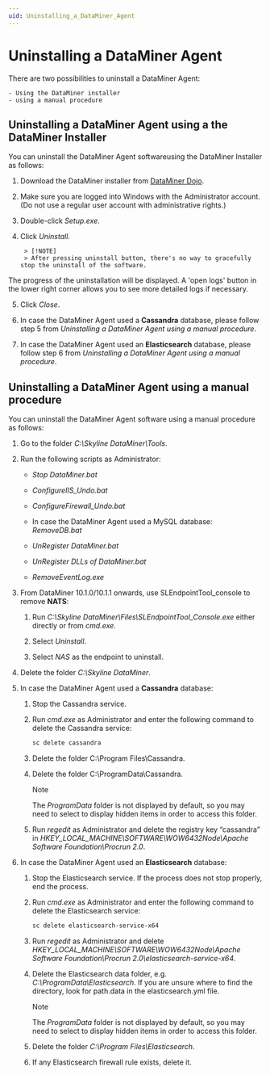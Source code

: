 ```yaml
---
uid: Uninstalling_a_DataMiner_Agent
---
```


# Uninstalling a DataMiner Agent

There are two possibilities to uninstall a DataMiner Agent:

    - Using the DataMiner installer
    - using a manual procedure

## Uninstalling a DataMiner Agent using a the DataMiner Installer

You can uninstall the DataMiner Agent softwareusing the DataMiner Installer as follows:

1. Download the DataMiner installer from [DataMiner Dojo](https://community.dataminer.services/download/dataminer-installer-v10-2).

2. Make sure you are logged into Windows with the Administrator account. (Do not use a regular user account with administrative rights.)

3. Double-click *Setup.exe*.

4. Click *Uninstall*.

        > [!NOTE]
        > After pressing uninstall button, there's no way to gracefully stop the uninstall of the software.

The progress of the uninstallation will be displayed. A 'open logs' button in the lower right corner allows you to see more detailed logs if necessary.

5. Click *Close*.

6. In case the DataMiner Agent used a **Cassandra** database, please follow step 5 from *Uninstalling a DataMiner Agent using a manual procedure*.

7. In case the DataMiner Agent used an **Elasticsearch** database, please follow step 6 from *Uninstalling a DataMiner Agent using a manual procedure*.

## Uninstalling a DataMiner Agent using a manual procedure

You can uninstall the DataMiner Agent software using a manual procedure as follows:

1. Go to the folder *C:\\Skyline DataMiner\\Tools*.

2. Run the following scripts as Administrator:

    - *Stop DataMiner.bat*

    - *ConfigureIIS_Undo.bat*

    - *ConfigureFirewall_Undo.bat*

    - In case the DataMiner Agent used a MySQL database: *RemoveDB.bat*

    - *UnRegister DataMiner.bat*

    - *UnRegister DLLs of DataMiner.bat*

    - *RemoveEventLog.exe*

3. From DataMiner 10.1.0/10.1.1 onwards, use SLEndpointTool_console to remove **NATS**:

    1. Run *C:\\Skyline DataMiner\\Files\\SLEndpointTool_Console.exe* either directly or from *cmd.exe*.

    2. Select *Uninstall*.

    3. Select *NAS* as the endpoint to uninstall.

4. Delete the folder *C:\\Skyline DataMiner*.

5. In case the DataMiner Agent used a **Cassandra** database:

    1. Stop the Cassandra service.

    2. Run *cmd.exe* as Administrator and enter the following command to delete the Cassandra service:

        ```txt
        sc delete cassandra
        ```

    3. Delete the folder C:\\Program Files\\Cassandra.

    4. Delete the folder C:\\ProgramData\\Cassandra.

        > [!NOTE]
        > The *ProgramData* folder is not displayed by default, so you may need to select to display hidden items in order to access this folder.

    5. Run *regedit* as Administrator and delete the registry key “cassandra” in *HKEY_LOCAL_MACHINE\\SOFTWARE\\WOW6432Node\\Apache Software Foundation\\Procrun 2.0*.

6. In case the DataMiner Agent used an **Elasticsearch** database:

    1. Stop the Elasticsearch service. If the process does not stop properly, end the process.

    2. Run *cmd.exe* as Administrator and enter the following command to delete the Elasticsearch service:

        ```txt
        sc delete elasticsearch-service-x64
        ```

    3. Run *regedit* as Administrator and delete *HKEY_LOCAL_MACHINE\\SOFTWARE\\WOW6432Node\\Apache Software Foundation\\Procrun 2.0\\elasticsearch-service-x64*.

    4. Delete the Elasticsearch data folder, e.g. *C:\\ProgramData\\Elasticsearch*. If you are unsure where to find the directory, look for path.data in the elasticsearch.yml file.

        > [!NOTE]
        > The *ProgramData* folder is not displayed by default, so you may need to select to display hidden items in order to access this folder.

    5. Delete the folder *C:\\Program Files\\Elasticsearch*.

    6. If any Elasticsearch firewall rule exists, delete it.
